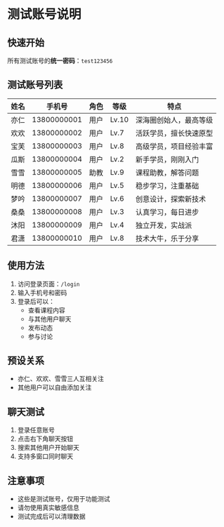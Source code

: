 # 测试账号说明

## 快速开始

所有测试账号的**统一密码**：`test123456`

## 测试账号列表

| 姓名 | 手机号 | 角色 | 等级 | 特点 |
|------|--------|------|------|------|
| 亦仁 | 13800000001 | 用户 | Lv.10 | 深海圈创始人，最高等级 |
| 欢欢 | 13800000002 | 用户 | Lv.7 | 活跃学员，擅长快速原型 |
| 宝芙 | 13800000003 | 用户 | Lv.8 | 高级学员，项目经验丰富 |
| 瓜斯 | 13800000004 | 用户 | Lv.2 | 新手学员，刚刚入门 |
| 雪雪 | 13800000005 | 助教 | Lv.9 | 课程助教，解答问题 |
| 明德 | 13800000006 | 用户 | Lv.5 | 稳步学习，注重基础 |
| 梦吟 | 13800000007 | 用户 | Lv.6 | 创意设计，探索新技术 |
| 桑桑 | 13800000008 | 用户 | Lv.3 | 认真学习，每日进步 |
| 沐阳 | 13800000009 | 用户 | Lv.4 | 独立开发，实战派 |
| 君潇 | 13800000010 | 用户 | Lv.8 | 技术大牛，乐于分享 |

## 使用方法

1. 访问登录页面：`/login`
2. 输入手机号和密码
3. 登录后可以：
   - 查看课程内容
   - 与其他用户聊天
   - 发布动态
   - 参与讨论

## 预设关系

- 亦仁、欢欢、雪雪三人互相关注
- 其他用户可以自由添加关注

## 聊天测试

1. 登录任意账号
2. 点击右下角聊天按钮
3. 搜索其他用户开始聊天
4. 支持多窗口同时聊天

## 注意事项

- 这些是测试账号，仅用于功能测试
- 请勿使用真实敏感信息
- 测试完成后可以清理数据